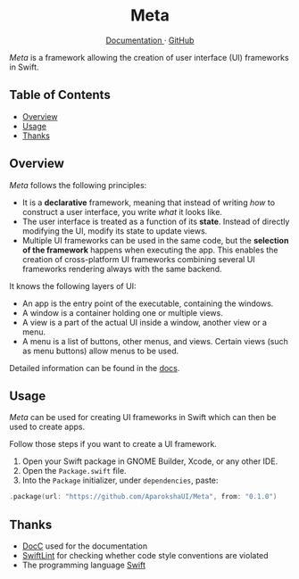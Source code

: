 <p align="center">
  <h1 align="center">Meta</h1>
</p>

<p align="center">
  <a href="https://aparokshaui.github.io/meta/">
  Documentation
  </a>
  ·
  <a href="https://github.com/AparokshaUI/Meta">
  GitHub
  </a>
</p>

_Meta_ is a framework allowing the creation of user interface (UI) frameworks in Swift.

## Table of Contents

- [Overview](#overview)
- [Usage](#usage)
- [Thanks](#thanks)

## Overview

_Meta_ follows the following principles:

- It is a **declarative** framework, meaning that instead of writing _how_ to construct a user interface, you write _what_ it looks like.
- The user interface is treated as a function of its **state**. Instead of directly modifying the UI, modify its state to update views.
- Multiple UI frameworks can be used in the same code, but the **selection of the framework** happens when executing the app. This enables the creation of cross-platform UI frameworks combining several UI frameworks rendering always with the same backend.

It knows the following layers of UI:

- An app is the entry point of the executable, containing the windows.
- A window is a container holding one or multiple views.
- A view is a part of the actual UI inside a window, another view or a menu.
- A menu is a list of buttons, other menus, and views. Certain views (such as menu buttons) allow menus to be used.

Detailed information can be found in the [docs](https://aparokshaui.github.io/meta/).

## Usage

_Meta_ can be used for creating UI frameworks in Swift which can then be used to create apps.

Follow those steps if you want to create a UI framework.

1. Open your Swift package in GNOME Builder, Xcode, or any other IDE.
2. Open the `Package.swift` file.
3. Into the `Package` initializer, under `dependencies`, paste:
```swift
.package(url: "https://github.com/AparokshaUI/Meta", from: "0.1.0")   
```

## Thanks

- [DocC](https://github.com/apple/swift-docc) used for the documentation
- [SwiftLint](https://github.com/realm/SwiftLint) for checking whether code style conventions are violated
- The programming language [Swift](https://github.com/swiftlang/swift)
